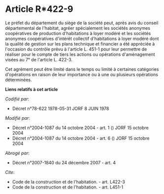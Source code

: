 # Article R*422-9

Le préfet du département du siège de la société peut, après avis du conseil départemental de l'habitat, agréer spécialement
les sociétés anonymes coopératives de production d'habitations à loyer modéré et les sociétés anonymes coopératives d'intérêt
collectif d'habitations à loyer modéré dont la qualité de gestion sur les plans technique et financier a été appréciée à
l'occasion du contrôle prévu à l'article L. 451-1 pour leur permettre de réaliser pour le compte de tiers les actions ou
opérations d'aménagement visées au 7° de l'article L. 422-3.

Cet agrément peut être limité dans le temps ou limité à certaines catégories d'opérations en raison de leur importance ou à
une ou plusieurs opérations déterminées.

**Liens relatifs à cet article**

_Codifié par_:

  - Décret n°78-622 1978-05-31 JORF 8 JUIN 1978

_Modifié par_:

  - Décret n°2004-1087 du 14 octobre 2004 - art. 1 () JORF 15 octobre 2004
  - Décret n°2004-1087 du 14 octobre 2004 - art. 6 () JORF 15 octobre 2004

_Abrogé par_:

  - Décret n°2007-1840 du 24 décembre 2007 - art. 4

_Cite_:

  - Code de la construction et de l'habitation. - art. L422-3
  - Code de la construction et de l'habitation. - art. L451-1
